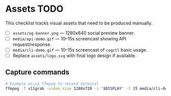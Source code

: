 # Assets TODO

This checklist tracks visual assets that need to be produced manually.

- [ ] `assets/og-banner.png` — 1280x640 social preview banner.
- [ ] `media/api-demo.gif` — 10–15s screencast showing API request/response.
- [ ] `media/cli-demo.gif` — 10–15s screencast of `cogctl` basic usage.
- [ ] Replace `assets/logo.svg` with final logo design if available.

## Capture commands

```bash
# Example using ffmpeg to record terminal
ffmpeg -f x11grab -video_size 1280x720 -i "$DISPLAY" -t 15 media/cli-demo.gif
```
